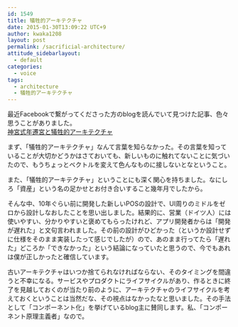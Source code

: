 ```yaml
---
id: 1549
title: 犠牲的アーキテクチャ
date: 2015-01-30T13:09:22 UTC+9
author: kwaka1208
layout: post
permalink: /sacrificial-architecture/
attitude_sidebarlayout:
  - default
categories:
  - voice
tags:
  - architecture
  - 犠牲的アーキテクチャ
---
```

<p>
最近Facebookで繋がってくださった方のblogを読んでいて見つけた記事、色々思うことがありました。<br />
<a href="http://blog.oimou.com/shen-gong-shi-nian-qian-gong-toikenie-sheng-de-akitekutiyaaf27a09a/">神宮式年遷宮と犠牲的アーキテクチャ
</a>
</p>
<p>
まず、「犠牲的アーキテクチャ」なんて言葉を知らなかった。その言葉を知っていることが大切かどうかはさておいても、新しいものに触れてないことに気づいたので、もうちょっとベクトルを変えて色んなものに接しないとなということ。
</p>
<p>
また、「犠牲的アーキテクチャ」ということにも深く関心を持ちました。なにしろ「資産」という名の足かせとお付き合いすること幾年月でしたから。
</p>
<p>
そんな中、10年ぐらい前に開発した新しいPOSの設計で、UI周りのミドルをゼロから設計しなおしたことを思い出しました。結果的に、営業（ドイツ人）には使いやすい、分かりやすいと褒めてもらったけれど、アプリ開発者からは「開発が遅れた」と文句言われました。その前の設計がひどかった（というか設計せずに仕様をそのまま実装したって感じでしたが）ので、あのまま行ってたら「遅れた」どころか「できなかった」という結論になっていたと思うので、今でもあれは僕が正しかったと確信しています。
</p>
<p>
古いアーキテクチャはいつか捨てられなければならない、そのタイミングを間違うと不幸になる。サービスやプロダクトにライフサイクルがあり、作るときに終了を見越しておくのが当たり前のように、アーキテクチャのライフサイクルを考えておくということは当然だな、その視点はなかったなと思いました。その手法として「コンポーネント化」を挙げているblog主に賛同します。私、「コンポーネント原理主義者」なので。
</p>